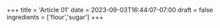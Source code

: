 +++
title = 'Article 01'
date = 2023-09-03T16:44:07-07:00
draft = false
ingredients = ['flour','sugar']
+++
